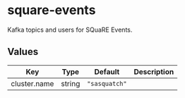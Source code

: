 # square-events

Kafka topics and users for SQuaRE Events.

## Values

| Key | Type | Default | Description |
|-----|------|---------|-------------|
| cluster.name | string | `"sasquatch"` |  |